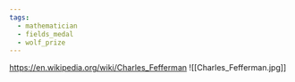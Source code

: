 ```yaml
---
tags:
  - mathematician
  - fields_medal
  - wolf_prize
---
```

https://en.wikipedia.org/wiki/Charles_Fefferman
![[Charles_Fefferman.jpg]]

